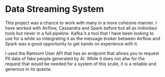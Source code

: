 # Data Streaming System

This project was a chance to work with many in a more cohesive manner. I have worked with Airflow, Cassandra and Spark before but all as individaul 
tools but never in a full pipeline. Kafka it a tool that I have been looking to use for a while so intergrating it as the message broker between Airflow and Spark 
was a good opportunity to get hands on experience with it. 

I used the Ramsom User API that has an endpoint that allows you to request PII data of fake people generated by AI. While it does not allw for the request that would be 
needed for a system of this scale, it is a reliable and generous in its quaota. 


